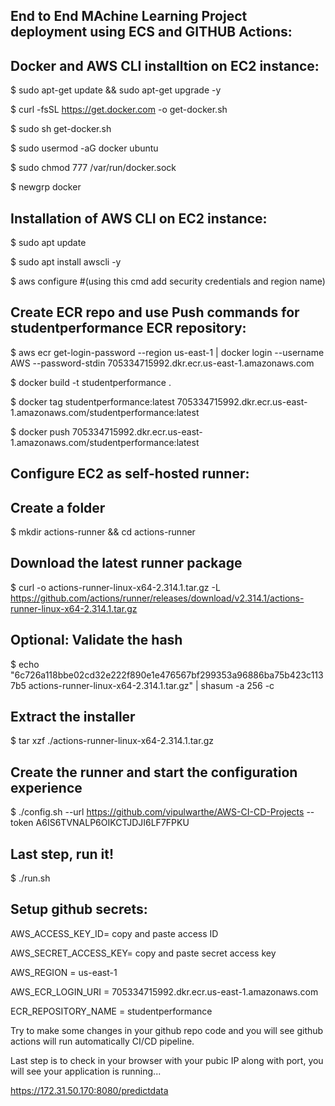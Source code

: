 ## End to End MAchine Learning Project deployment using ECS and GITHUB Actions:

## Docker and AWS CLI installtion on EC2 instance:

$ sudo apt-get update && sudo apt-get upgrade -y

$ curl -fsSL https://get.docker.com -o get-docker.sh

$ sudo sh get-docker.sh

$ sudo usermod -aG docker ubuntu

$ sudo chmod 777 /var/run/docker.sock

$ newgrp docker

## Installation of AWS CLI on EC2 instance:

$ sudo apt update

$ sudo apt install awscli -y

$ aws configure     #(using this cmd add security credentials and region name)

## Create ECR repo and use Push commands for studentperformance ECR repository:

$ aws ecr get-login-password --region us-east-1 | docker login --username AWS --password-stdin 705334715992.dkr.ecr.us-east-1.amazonaws.com

$ docker build -t studentperformance .

$ docker tag studentperformance:latest 705334715992.dkr.ecr.us-east-1.amazonaws.com/studentperformance:latest

$ docker push 705334715992.dkr.ecr.us-east-1.amazonaws.com/studentperformance:latest

## Configure EC2 as self-hosted runner:

## Create a folder
$ mkdir actions-runner && cd actions-runner

## Download the latest runner package
$ curl -o actions-runner-linux-x64-2.314.1.tar.gz -L https://github.com/actions/runner/releases/download/v2.314.1/actions-runner-linux-x64-2.314.1.tar.gz

## Optional: Validate the hash
$ echo "6c726a118bbe02cd32e222f890e1e476567bf299353a96886ba75b423c1137b5  actions-runner-linux-x64-2.314.1.tar.gz" | shasum -a 256 -c

## Extract the installer
$ tar xzf ./actions-runner-linux-x64-2.314.1.tar.gz

## Create the runner and start the configuration experience
$ ./config.sh --url https://github.com/vipulwarthe/AWS-CI-CD-Projects --token A6IS6TVNALP6OIKCTJDJI6LF7FPKU

## Last step, run it!
$ ./run.sh

## Setup github secrets:

AWS_ACCESS_KEY_ID= copy and paste access ID

AWS_SECRET_ACCESS_KEY= copy and paste secret access key

AWS_REGION = us-east-1

AWS_ECR_LOGIN_URI = 705334715992.dkr.ecr.us-east-1.amazonaws.com

ECR_REPOSITORY_NAME = studentperformance

Try to make some changes in your github repo code and you will see github actions will run automatically CI/CD pipeline.

Last step is to check in your browser with your pubic IP along with port, you will see your application is running...

https://172.31.50.170:8080/predictdata
